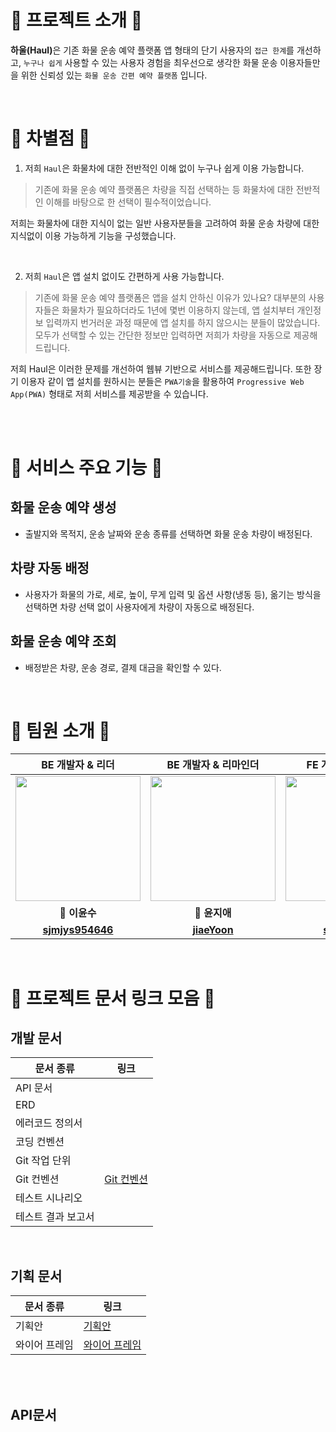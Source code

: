 # 🎉 프로젝트 소개 🎉
<strong>하울(Haul)</strong>은 기존 화물 운송 예약 플랫폼 앱 형태의 단기 사용자의 `접근 한계`를 개선하고, `누구나 쉽게` 사용할 수 있는 사용자 경험을 최우선으로 생각한 화물 운송 이용자들만을 위한 신뢰성 있는 `화물 운송 간편 예약 플랫폼` 입니다.

<br/>

# 🤔 차별점 🤔

1. 저희 `Haul`은 화물차에 대한 전반적인 이해 없이 누구나 쉽게 이용 가능합니다.
> 기존에 화물 운송 예약 플랫폼은 차량을 직접 선택하는 등 화물차에 대한 전반적인 이해를 바탕으로 한 선택이 필수적이었습니다. 

저희는 화물차에 대한 지식이 없는 일반 사용자분들을 고려하여 화물 운송 차량에 대한 지식없이 이용 가능하게 기능을 구성했습니다.

<br/>

2. 저희 `Haul`은 앱 설치 없이도 간편하게 사용 가능합니다.
> 기존에 화물 운송 예약 플랫폼은 앱을 설치 안하신 이유가 있나요? 대부분의 사용자들은 화물차가 필요하더라도 1년에 몇번 이용하지 않는데, 앱 설치부터 개인정보 입력까지 번거러운 과정 때문에 앱 설치를 하지 않으시는 분들이 많았습니다. 모두가 선택할 수 있는 간단한 정보만 입력하면 저희가 차량을 자동으로 제공해드립니다. 

저희 Haul은 이러한 문제를 개선하여 웹뷰 기반으로 서비스를 제공해드립니다. 또한 장기 이용자 같이 앱 설치를 원하시는 분들은 `PWA기술`을 활용하여 `Progressive Web App(PWA)` 형태로 저희 서비스를 제공받을 수 있습니다. 

<br/><br/>

# 🚛 서비스 주요 기능 🚛
## 화물 운송 예약 생성
  - 출발지와 목적지, 운송 날짜와 운송 종류를 선택하면 화물 운송 차량이 배정된다.
## 차량 자동 배정
  - 사용자가 화물의 가로, 세로, 높이, 무게 입력 및 옵션 사항(냉동 등), 옮기는 방식을 선택하면 차량 선택 없이 사용자에게 차량이 자동으로 배정된다.
## 화물 운송 예약 조회
  - 배정받은 차량, 운송 경로, 결제 대금을 확인할 수 있다.



      
  </tr>
</table>


<br/>

# 🤼 팀원 소개 🤼

|<strong> BE 개발자 & 리더 </strong>|<strong> BE 개발자 & 리마인더 </strong>|<strong> FE 개발자 & UX/UI </strong>|<strong> FE 개발자 & 기획 </strong>|
|:----:|:-----:|:----:|:-----:|
|<img src="https://github.com/softeerbootcamp-3rd/Team4-HansalChai/assets/37495809/1d4ed9c6-04f1-41e2-b456-a5819c9ff01a" width="200" height="200"/>|<img src="https://avatars.githubusercontent.com/u/68904755?v=4" width="200" height="200"/>|<img src="https://avatars.githubusercontent.com/u/100525337?v=4" width="200" height="200"/>|<img src="https://github.com/softeerbootcamp-3rd/Team4-HansalChai/assets/37495809/c65d5a73-1dfc-4119-b68c-2fd9912395b3" width="200" height="200"/>|
|<strong> 🦥 이윤수 </strong>|<strong> 🐰 윤지애 </strong>|<strong> 🐻 주시현 </strong>|<strong> 🐼 이진걸 </strong>|
|<strong> [sjmjys954646](https://github.com/sjmjys954646) </strong>|<strong> [jiaeYoon](https://github.com/jiaeYoon) </strong>|<strong> [sean2337](https://github.com/sean2337) </strong>|<strong> [Pransinia](https://github.com/Pransinia) </strong>|

<br/>

# 📃 프로젝트 문서 링크 모음 📃

## 개발 문서

| 문서 종류          | 링크                                                                               |
| ------------------ | ---------------------------------------------------------------------------------- |
| API 문서           |  |
| ERD                |  |
| 에러코드 정의서    |  |
| 코딩 컨벤션        |  |
| Git 작업 단위      |  |
| Git 컨벤션        | [Git 컨벤션](https://github.com/softeerbootcamp-3rd/Team4-HansalChai/wiki/Git-%EC%BB%A8%EB%B2%A4%EC%85%98)        |
| 테스트 시나리오    | |
| 테스트 결과 보고서 |  |

<br/>

## 기획 문서

| 문서 종류     | 링크                                                                                                                                                                                                                           |
| ------------- | ------------------------------------------------------------------------------------------------------------------------------------------------------------------------------------------------------------------------------ |
| 기획안     | [기획안](https://github.com/softeerbootcamp-3rd/Team4-HansalChai/wiki/%EA%B8%B0%ED%9A%8D%EC%95%88)|
| 와이어 프레임 | [와이어 프레임](https://github.com/softeerbootcamp-3rd/Team4-HansalChai/wiki/%EC%99%80%EC%9D%B4%EC%96%B4-%ED%94%84%EB%A0%88%EC%9E%84) |

<br/><br/>

## API문서




